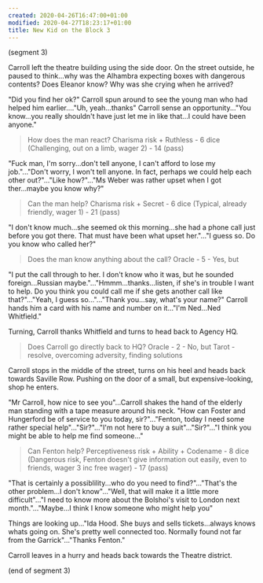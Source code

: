 ```yaml
---
created: 2020-04-26T16:47:00+01:00
modified: 2020-04-27T18:23:17+01:00
title: New Kid on the Block 3
---
```


(segment 3)

Carroll left the theatre building using the side door. On the street outside, he paused to think...why was the Alhambra expecting boxes with dangerous contents? Does Eleanor know? Why was she crying when he arrived?

"Did you find her ok?" Carroll spun around to see the young man who had helped him earlier...."Uh, yeah...thanks" Carroll sense an opportunity..."You know...you really shouldn't have just let me in like that...I could have been anyone."

> How does the man react? Charisma risk + Ruthless - 6 dice (Challenging, out on a limb, wager 2) - 14 (pass)

"Fuck man, I'm sorry...don't tell anyone, I can't afford to lose my job."..."Don't worry, I won't tell anyone. In fact, perhaps we could help each other out?"..."Like how?"..."Ms Weber was rather upset when I got ther...maybe you know why?"

> Can the man help? Charisma risk + Secret - 6 dice (Typical, already friendly, wager 1) - 21 (pass)

"I don't know much...she seemed ok this morning...she had a phone call just before you got there. That must have been what upset her."..."I guess so. Do you know who called her?"

> Does the man know anything about the call? Oracle - 5 - Yes, but

"I put the call through to her. I don't know who it was, but he sounded foreign...Russian maybe."..."Hmmm...thanks...listen, if she's in trouble I want to help. Do you think you could call me if she gets another call like that?"..."Yeah, I guess so..."..."Thank you...say, what's your name?" Carroll hands him a card with his name and number on it..."I'm Ned...Ned Whitfield."

Turning, Carroll thanks Whitfield and turns to head back to Agency HQ.

> Does Carroll go directly back to HQ? Oracle -  2 - No, but
> Tarot - resolve, overcoming adversity, finding solutions

Carroll stops in the middle of the street, turns on his heel and heads back towards Saville Row. Pushing on the door of a small, but expensive-looking, shop he enters.

"Mr Carroll, how nice to see you"...Carroll shakes the hand of the elderly man standing with a tape measure around his neck. "How can Foster and Hungerford be of service to you today, sir?"..."Fenton, today I need some rather special help"..."Sir?"..."I'm not here to buy a suit"..."Sir?"..."I think you might be able to help me find someone..."

> Can Fenton help?  Perceptiveness risk + Ability + Codename - 8 dice (Dangerous risk, Fenton doesn't give information out easily, even to friends, wager 3 inc free wager) -  17 (pass)

"That is certainly a possiblility...who do you need to find?"..."That's the other problem...I don't know"..."Well, that will make it a little more difficult"..."I need to know more about the Bolshoi's visit to London next month."..."Maybe...I think I know someone who might help you"

Things are looking up..."Ida Hood. She buys and sells tickets...always knows whats going on. She's pretty well connected too. Normally found not far from the Garrick"..."Thanks Fenton."

Carroll leaves in a hurry and heads back towards the Theatre district.

(end of segment 3)